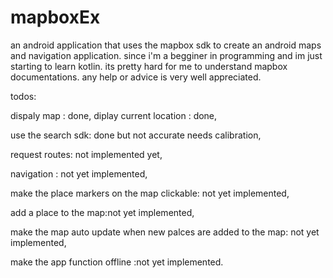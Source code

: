 # mapboxEx
an android application that uses the mapbox sdk to create an android maps and navigation application.
since i'm a begginer in programming and im just starting to learn kotlin. its pretty hard for me to understand mapbox documentations.
any help or advice is very well appreciated.


todos:

dispaly map : done,
diplay current location : done,

use the search sdk: done but not accurate needs calibration,

request routes: not implemented yet,

navigation : not yet implemented,

make the place markers on the map clickable: not yet implemented,

add a place to the map:not yet implemented,

make the map auto update when new palces are added to the map: not yet implemented,

make the app function offline :not yet implemented.


